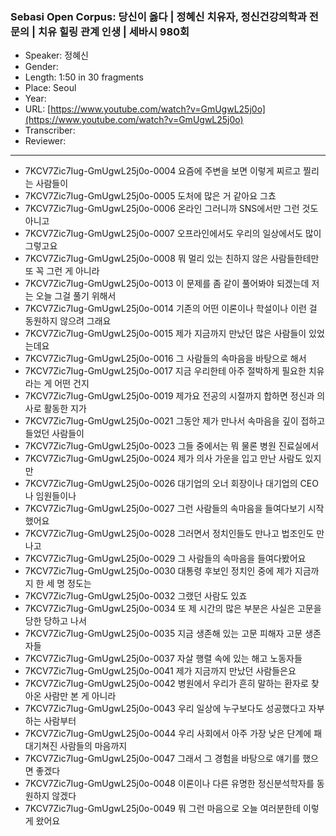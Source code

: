 ### Sebasi Open Corpus: 당신이 옳다 | 정혜신 치유자, 정신건강의학과 전문의 | 치유 힐링 관계 인생 | 세바시 980회

- Speaker: 정혜신
- Gender: 
- Length: 1:50 in 30 fragments
- Place: Seoul
- Year: 
- URL: [https://www.youtube.com/watch?v=GmUgwL25j0o](https://www.youtube.com/watch?v=GmUgwL25j0o)
- Transcriber: 
- Reviewer: 

---

- 7KCV7Zic7Iug-GmUgwL25j0o-0004 요즘에 주변을 보면 이렇게 찌르고 찔리는 사람들이
- 7KCV7Zic7Iug-GmUgwL25j0o-0005 도처에 많은 거 같아요 그쵸
- 7KCV7Zic7Iug-GmUgwL25j0o-0006 온라인 그러니까 SNS에서만 그런 것도 아니고
- 7KCV7Zic7Iug-GmUgwL25j0o-0007 오프라인에서도 우리의 일상에서도 많이 그렇고요
- 7KCV7Zic7Iug-GmUgwL25j0o-0008 뭐 멀리 있는 친하지 않은 사람들한테만 또 꼭 그런 게 아니라
- 7KCV7Zic7Iug-GmUgwL25j0o-0013 이 문제를 좀 같이 풀어봐야 되겠는데 저는 오늘 그걸 풀기 위해서
- 7KCV7Zic7Iug-GmUgwL25j0o-0014 기존의 어떤 이론이나 학설이나 이런 걸 동원하지 않으려 그래요
- 7KCV7Zic7Iug-GmUgwL25j0o-0015 제가 지금까지 만났던 많은 사람들이 있었는데요
- 7KCV7Zic7Iug-GmUgwL25j0o-0016 그 사람들의 속마음을 바탕으로 해서
- 7KCV7Zic7Iug-GmUgwL25j0o-0017 지금 우리한테 아주 절박하게 필요한 치유라는 게 어떤 건지
- 7KCV7Zic7Iug-GmUgwL25j0o-0019 제가요 전공의 시절까지 합하면 정신과 의사로 활동한 지가
- 7KCV7Zic7Iug-GmUgwL25j0o-0021 그동안 제가 만나서 속마음을 깊이 접하고 들었던 사람들이
- 7KCV7Zic7Iug-GmUgwL25j0o-0023 그들 중에서는 뭐 물론 병원 진료실에서
- 7KCV7Zic7Iug-GmUgwL25j0o-0024 제가 의사 가운을 입고 만난 사람도 있지만
- 7KCV7Zic7Iug-GmUgwL25j0o-0026 대기업의 오너 회장이나 대기업의 CEO나 임원들이나
- 7KCV7Zic7Iug-GmUgwL25j0o-0027 그런 사람들의 속마음을 들여다보기 시작했어요
- 7KCV7Zic7Iug-GmUgwL25j0o-0028 그러면서 정치인들도 만나고 법조인도 만나고
- 7KCV7Zic7Iug-GmUgwL25j0o-0029 그 사람들의 속마음을 들여다봤어요
- 7KCV7Zic7Iug-GmUgwL25j0o-0030 대통령 후보인 정치인 중에 제가 지금까지 한 세 명 정도는
- 7KCV7Zic7Iug-GmUgwL25j0o-0032 그랬던 사람도 있죠
- 7KCV7Zic7Iug-GmUgwL25j0o-0034 또 제 시간의 많은 부분은 사실은 고문을 당한 당하고 나서
- 7KCV7Zic7Iug-GmUgwL25j0o-0035 지금 생존해 있는 고문 피해자 고문 생존자들
- 7KCV7Zic7Iug-GmUgwL25j0o-0037 자살 행렬 속에 있는 해고 노동자들
- 7KCV7Zic7Iug-GmUgwL25j0o-0041 제가 지금까지 만났던 사람들은요
- 7KCV7Zic7Iug-GmUgwL25j0o-0042 병원에서 우리가 흔히 말하는 환자로 찾아온 사람만 본 게 아니라
- 7KCV7Zic7Iug-GmUgwL25j0o-0043 우리 일상에 누구보다도 성공했다고 자부하는 사람부터
- 7KCV7Zic7Iug-GmUgwL25j0o-0044 우리 사회에서 아주 가장 낮은 단계에 패대기쳐진 사람들의 마음까지
- 7KCV7Zic7Iug-GmUgwL25j0o-0047 그래서 그 경험을 바탕으로 얘기를 했으면 좋겠다
- 7KCV7Zic7Iug-GmUgwL25j0o-0048 이론이나 다른 유명한 정신분석학자를 동원하지 않겠다
- 7KCV7Zic7Iug-GmUgwL25j0o-0049 뭐 그런 마음으로 오늘 여러분한테 이렇게 왔어요
